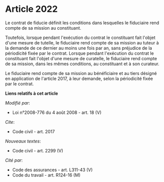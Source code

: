 # Article 2022

Le contrat de fiducie définit les conditions dans lesquelles le fiduciaire rend compte de sa mission au constituant.

Toutefois, lorsque pendant l'exécution du contrat le constituant fait l'objet d'une mesure de tutelle, le fiduciaire rend
compte de sa mission au tuteur à la demande de ce dernier au moins une fois par an, sans préjudice de la périodicité fixée
par le contrat. Lorsque pendant l'exécution du contrat le constituant fait l'objet d'une mesure de curatelle, le fiduciaire
rend compte de sa mission, dans les mêmes conditions, au constituant et à son curateur.

Le fiduciaire rend compte de sa mission au bénéficiaire et au tiers désigné en application de l'article 2017, à leur demande,
selon la périodicité fixée par le contrat.

**Liens relatifs à cet article**

_Modifié par_:

  - Loi n°2008-776 du 4 août 2008 - art. 18 (V)

_Cite_:

  - Code civil - art. 2017

_Nouveaux textes_:

  - Code civil - art. 2299 (V)

_Cité par_:

  - Code des assurances - art. L311-43 (V)
  - Code du travail - art. R124-16 (M)
